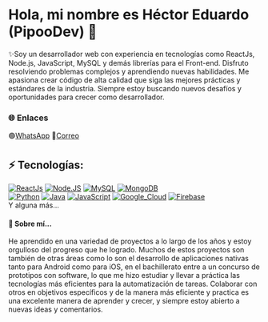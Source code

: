 # Hola, mi nombre es Héctor Eduardo (PipooDev) 👋

✨Soy un desarrollador web con experiencia en tecnologías como ReactJs, Node.js, JavaScript, MySQL y demás librerías para el Front-end. Disfruto resolviendo problemas complejos y aprendiendo nuevas habilidades. Me apasiona crear código de alta calidad que siga las mejores prácticas y estándares de la industria. Siempre estoy buscando nuevos desafíos y oportunidades para crecer como desarrollador.

### 🌐 Enlaces
 🟢[WhatsApp](https://wa.me/7471096697) 
 📧[Correo](hectormancilla369@gmail.com)

 ## ⚡ Tecnologías:
[![ReactJs](https://img.shields.io/badge/ReactJS-black?style=badge&logo=React&labelColor=%23212F3D%20)]()
[![Node.JS](https://img.shields.io/badge/Node.JS-339933?style=for-the-badge&logo=node.js&logoColor=white&labelColor=101010)]()
[![MySQL](https://img.shields.io/badge/MySQL-4479A1?style=for-the-badge&logo=mysql&logoColor=white&labelColor=101010)]()
[![MongoDB](https://img.shields.io/badge/MongoDB-47A248?style=for-the-badge&logo=mongodb&logoColor=white&labelColor=101010)]()
</br>
[![Python](https://img.shields.io/badge/Python-yellow?style=for-the-badge&logo=python&logoColor=white&labelColor=101010)]()
[![Java](https://img.shields.io/badge/Java-007396?style=for-the-badge&logo=java&logoColor=white&labelColor=101010)]()
[![JavaScript](https://img.shields.io/badge/JavaScript-F7DF1E?style=for-the-badge&logo=javascript&logoColor=white&labelColor=101010)]()
[![Google_Cloud](https://img.shields.io/badge/Google_Cloud-4285F4?style=for-the-badge&logo=googlecloud&logoColor=white&labelColor=101010)]()
[![Firebase](https://img.shields.io/badge/Firebase-FFCA28?style=for-the-badge&logo=firebase&logoColor=white&labelColor=101010)]()
</br>
Y alguna más...

#### 🔭 Sobre mí...
He aprendido en una variedad de proyectos a lo largo de los años y estoy orgulloso del progreso que he logrado. Muchos de estos proyectos son también de otras áreas como lo son el desarrollo de aplicaciones nativas tanto para Android como para iOS, en el bachillerato entre a un concurso de prototipos con software, lo que me hizo estudiar y llevar a práctica las tecnologías más eficientes para la automatización de tareas. Colaborar con otros en objetivos específicos y de la manera más eficiente y practica es una excelente manera de aprender y crecer, y siempre estoy abierto a nuevas ideas y comentarios.
<!--
**PipooDev/PipooDev** is a ✨ _special_ ✨ repository because its `README.md` (this file) appears on your GitHub profile.

Here are some ideas to get you started:

- 🔭 I’m currently working on ...
- 🌱 I’m currently learning ...
- 👯 I’m looking to collaborate on ...
- 🤔 I’m looking for help with ...
- 💬 Ask me about ...
- 📫 How to reach me: ...
- 😄 Pronouns: ...
- ⚡ Fun fact: ...
-->
